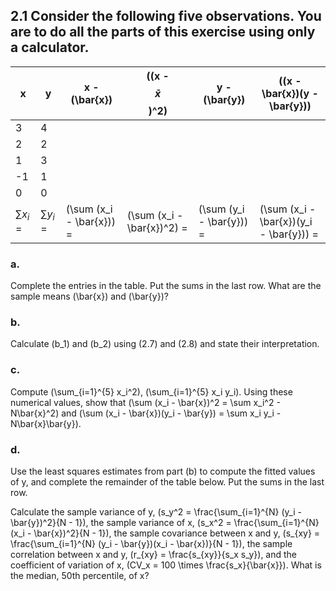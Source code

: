 ## 2.1 Consider the following five observations. You are to do all the parts of this exercise using only a calculator.

| x  | y  | x - \(\bar{x}\) | \((x - $$\bar{x}$$)^2\) | y - \(\bar{y}\) | \((x - \bar{x})(y - \bar{y})\) |
|----|----|----------------|--------------------|----------------|--------------------------|
| 3  | 4  |                |                    |                |                          |
| 2  | 2  |                |                    |                |                          |
| 1  | 3  |                |                    |                |                          |
| -1 | 1  |                |                    |                |                          |
| 0  | 0  |                |                    |                |                          |
| $\sum x_i$ =  | $\sum y_i$ = | \(\sum (x_i - \bar{x})\) = | \(\sum (x_i - \bar{x})^2\) = | \(\sum (y_i - \bar{y})\) = | \(\sum (x_i - \bar{x})(y_i - \bar{y})\) = |

### a.
Complete the entries in the table. Put the sums in the last row. What are the sample means \(\bar{x}\) and \(\bar{y}\)?

### b.
Calculate \(b_1\) and \(b_2\) using (2.7) and (2.8) and state their interpretation.

### c.
Compute \(\sum_{i=1}^{5} x_i^2\), \(\sum_{i=1}^{5} x_i y_i\). Using these numerical values, show that \(\sum (x_i - \bar{x})^2 = \sum x_i^2 - N\bar{x}^2\) and \(\sum (x_i - \bar{x})(y_i - \bar{y}) = \sum x_i y_i - N\bar{x}\bar{y}\).

### d.
Use the least squares estimates from part (b) to compute the fitted values of y, and complete the remainder of the table below. Put the sums in the last row.

Calculate the sample variance of y, \(s_y^2 = \frac{\sum_{i=1}^{N} (y_i - \bar{y})^2}{N - 1}\), the sample variance of x, \(s_x^2 = \frac{\sum_{i=1}^{N} (x_i - \bar{x})^2}{N - 1}\), the sample covariance between x and y, \(s_{xy} = \frac{\sum_{i=1}^{N} (y_i - \bar{y})(x_i - \bar{x})}{N - 1}\), the sample correlation between x and y, \(r_{xy} = \frac{s_{xy}}{s_x s_y}\), and the coefficient of variation of x, \(CV_x = 100 \times \frac{s_x}{\bar{x}}\). What is the median, 50th percentile, of x?
